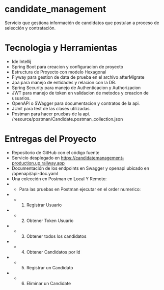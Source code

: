 # candidate_management
Servicio que gestiona información de candidatos que postulan a proceso de selección y contratación.

# Tecnologia y Herramientas

* Ide Intellij
* Spring Boot para creacion y configuracion de proyecto
* Estructura de Proyecto con modelo Hexagonal
* Flyway para gestion de data de prueba en el archivo afterMigrate
* Jpa para manejo de entidades y relacion con la DB.
* Spring Security para manejo de Authenticacion y Authorizacion
* JWT para manejo de token en validacion de metodos y creacion de usuarios.
* OpenAPi o SWagger para documentacion y contratos de la api.
* JUnit para test de las clases utilizadas.
* Postman para hacer pruebas de la api. /resource/postman/Candidate.postman_collection.json

# Entregas del Proyecto

* Repositorio de GitHub con el código fuente
* Servicio desplegado en https://candidatemanagement-production.up.railway.app
* Documentación de los endpoints en Swagger y openapi ubicado en  /openapi/api-doc.yaml
* Una colección en Postman en Local Y Remoto:
* * Para las pruebas en Postman ejecutar en el order numerico:
* * 1. Registrar Usuario
* * 2. Obtener Token Usuario
* * 3. Obtener todos los candidatos
* * 4. Obtener Candidatos por Id
* * 5. Registrar un Candidato
* * 6. Eliminar un Candidate
